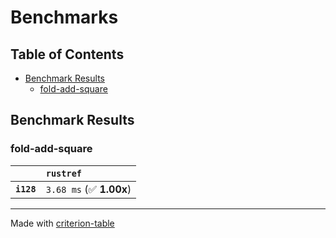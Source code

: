 # Benchmarks

## Table of Contents

- [Benchmark Results](#benchmark-results)
    - [fold-add-square](#fold-add-square)

## Benchmark Results

### fold-add-square

|            | `rustref`                |
|:-----------|:------------------------ |
| **`i128`** | `3.68 ms` (✅ **1.00x**)  |

---
Made with [criterion-table](https://github.com/nu11ptr/criterion-table)

